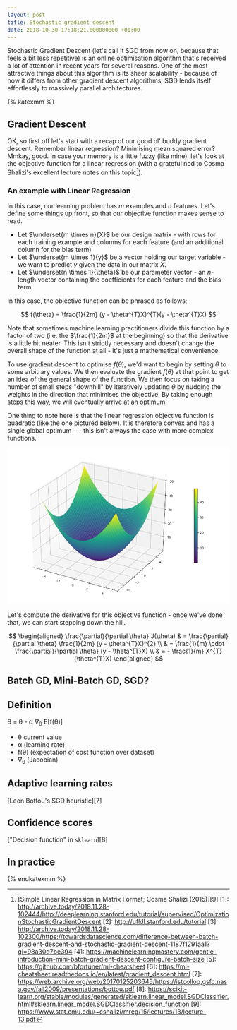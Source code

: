 ```yaml
---
layout: post
title: Stochastic gradient descent
date: 2018-10-30 17:18:21.000000000 +01:00
---
```


Stochastic Gradient Descent (let's call it SGD from now on, because that feels
a bit less repetitive) is an online optimisation algorithm that's received a
lot of attention in recent years for several reasons. One of the most
attractive things about this algorithm is its sheer scalability - because of
how it differs from other gradient descent algorithms, SGD lends itself
effortlessly to massively parallel architectures.

<!-- more -->


{% katexmm %}

## Gradient Descent

OK, so first off let's start with a recap of our good ol' buddy gradient
descent. Remember linear regression? Minimising mean squared error? Mmkay,
good. In case your memory is a little fuzzy (like mine), let's look at the
objective function for a linear regression (with a grateful nod to Cosma
Shalizi's excellent lecture notes on this topic[^1]).


### An example with Linear Regression

In this case, our learning problem has $m$ examples and $n$ features. Let's
define some things up front, so that our objective function makes sense to
read.

* Let $\underset{m \times n}{X}$ be our design matrix - with rows for each
  training example and columns for each feature (and an additional column for
  the bias term)
* Let $\underset{m \times 1}{y}$ be a vector holding our target variable - we
  want to predict $y$ given the data in our matrix $X$.
* Let $\underset{n \times 1}{\theta}$ be our parameter vector - an $n$-length
  vector containing the coefficients for each feature and the bias term.

In this case, the objective function can be phrased as follows;

$$
f(\theta) = \frac{1}{2m} (y - \theta^{T}X)^{T}(y - \theta^{T}X)
$$

Note that sometimes machine learning practitioners divide this function by a
factor of two (i.e. the $\frac{1}{2m}$ at the beginning) so that the derivative
is a little bit neater. This isn't strictly necessary and doesn't change the
overall shape of the function at all - it's just a mathematical convenience.

To use gradient descent to optimise $f(\theta)$, we'd want to begin by setting
$\theta$ to some arbitrary values. We then evaluate the gradient $f(\theta)$ at
that point to get an idea of the general shape of the function.  We then focus
on taking a number of small steps "downhill" by iteratively updating $\theta$
by nudging the weights in the direction that minimises the objective. By taking
enough steps this way, we will eventually arrive at an optimum.

One thing to note here is that the linear regression objective function is
quadratic (like the one pictured below). It is therefore convex and has a
single global optimum --- this isn't always the case with more complex
functions.

![A quadratic function (like this) has a single global optimum.](/images/objective-function.png)

Let's compute the derivative for this objective function - once we've done
that, we can start stepping down the hill.

$$
\begin{aligned}
\frac{\partial}{\partial \theta} J(\theta)
    & = \frac{\partial}{\partial \theta} \frac{1}{2m} (y - \theta^{T}X)^{2} \\
    & = \frac{1}{m} \cdot \frac{\partial}{\partial \theta} (y - \theta^{T}X) \\
    & = - \frac{1}{m} X^{T}(\theta^{T}X)
\end{aligned}
$$


## Batch GD, Mini-Batch GD, SGD?


## Definition

&theta; = &theta; - &alpha; &nabla;<sub>&theta;</sub> &Epsilon;[f(&theta;)]

* &theta; current value
* &alpha; (learning rate)
* f(&theta;) (expectation of cost function over dataset)
* &nabla;<sub>&theta;</sub> (Jacobian)


## Adaptive learning rates

[Leon Bottou's SGD heuristic][7]


## Confidence scores

["Decision function" in `sklearn`][8]


## In practice


{% endkatexmm %}


[^1]: [Simple Linear Regression in Matrix Format; Cosma Shalizi (2015)][9]
[1]: http://archive.today/2018.11.28-102444/http://deeplearning.stanford.edu/tutorial/supervised/OptimizationStochasticGradientDescent
[2]: http://ufldl.stanford.edu/tutorial
[3]: http://archive.today/2018.11.28-102300/https://towardsdatascience.com/difference-between-batch-gradient-descent-and-stochastic-gradient-descent-1187f1291aa1?gi=98a30d7be394
[4]: https://machinelearningmastery.com/gentle-introduction-mini-batch-gradient-descent-configure-batch-size
[5]: https://github.com/bfortuner/ml-cheatsheet
[6]: https://ml-cheatsheet.readthedocs.io/en/latest/gradient_descent.html
[7]: https://web.archive.org/web/20170125203645/https://istcolloq.gsfc.nasa.gov/fall2009/presentations/bottou.pdf
[8]: https://scikit-learn.org/stable/modules/generated/sklearn.linear_model.SGDClassifier.html#sklearn.linear_model.SGDClassifier.decision_function
[9]: https://www.stat.cmu.edu/~cshalizi/mreg/15/lectures/13/lecture-13.pdf
